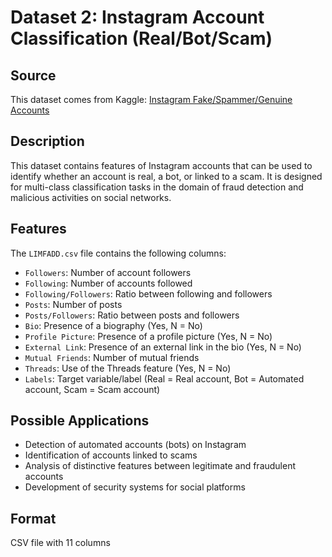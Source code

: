 # Dataset 2: Instagram Account Classification (Real/Bot/Scam)

## Source
This dataset comes from Kaggle: [Instagram Fake/Spammer/Genuine Accounts](https://www.kaggle.com/datasets/free4ever1/instagram-fake-spammer-genuine-accounts)

## Description
This dataset contains features of Instagram accounts that can be used to identify whether an account is real, a bot, or linked to a scam. It is designed for multi-class classification tasks in the domain of fraud detection and malicious activities on social networks.

## Features
The `LIMFADD.csv` file contains the following columns:

- `Followers`: Number of account followers
- `Following`: Number of accounts followed
- `Following/Followers`: Ratio between following and followers
- `Posts`: Number of posts
- `Posts/Followers`: Ratio between posts and followers
- `Bio`: Presence of a biography (Yes, N = No)
- `Profile Picture`: Presence of a profile picture (Yes, N = No)
- `External Link`: Presence of an external link in the bio (Yes, N = No)
- `Mutual Friends`: Number of mutual friends
- `Threads`: Use of the Threads feature (Yes, N = No)
- `Labels`: Target variable/label (Real = Real account, Bot = Automated account, Scam = Scam account)

## Possible Applications
- Detection of automated accounts (bots) on Instagram
- Identification of accounts linked to scams
- Analysis of distinctive features between legitimate and fraudulent accounts
- Development of security systems for social platforms

## Format
CSV file with 11 columns